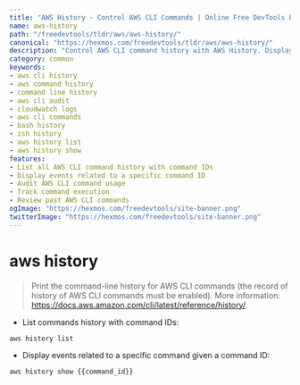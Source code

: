 ```yaml
---
title: "AWS History - Control AWS CLI Commands | Online Free DevTools by Hexmos"
name: aws-history
path: "/freedevtools/tldr/aws/aws-history/"
canonical: "https://hexmos.com/freedevtools/tldr/aws/aws-history/"
description: "Control AWS CLI command history with AWS History. Display event details and list commands effortlessly. Free online tool, no registration required."
category: common
keywords:
- aws cli history
- aws command history
- command line history
- aws cli audit
- cloudwatch logs
- aws cli commands
- bash history
- zsh history
- aws history list
- aws history show
features:
- List all AWS CLI command history with command IDs
- Display events related to a specific command ID
- Audit AWS CLI command usage
- Track command execution
- Review past AWS CLI commands
ogImage: "https://hexmos.com/freedevtools/site-banner.png"
twitterImage: "https://hexmos.com/freedevtools/site-banner.png"
---
```


# aws history

> Print the command-line history for AWS CLI commands (the record of history of AWS CLI commands must be enabled).
> More information: <https://docs.aws.amazon.com/cli/latest/reference/history/>.

- List commands history with command IDs:

`aws history list`

- Display events related to a specific command given a command ID:

`aws history show {{command_id}}`
